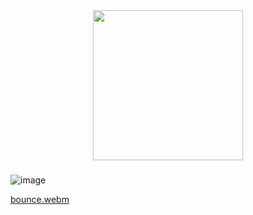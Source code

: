 <div align="center">
  <img src="https://github-readme-stats.vercel.app/api/top-langs?username=2lag&locale=en&hide_title=false&layout=compact&card_width=300&langs_count=8&theme=midnight-purple&hide_border=true&order=2&custom_title=langs" height="240" alt=" " />
</div>

###

![image](https://github.com/user-attachments/assets/51cd5b69-c556-42af-ae1b-184d34e40ca5)

[bounce.webm](https://github.com/2lag/2lag/assets/96544487/40df2d3e-8332-45ea-bfd7-7ce4e224db1f)
